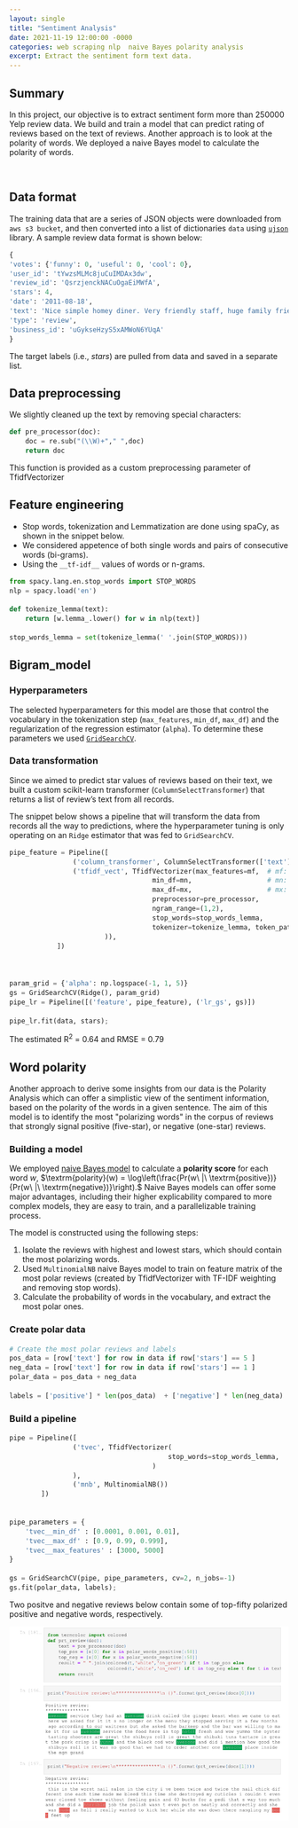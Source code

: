 ```yaml
---
layout: single
title: "Sentiment Analysis"
date: 2021-11-19 12:00:00 -0000
categories: web scraping nlp  naive Bayes polarity analysis
excerpt: Extract the sentiment form text data.
---
```


## Summary
In this project, our objective is to extract sentiment form more than 250000 Yelp review data. We build and train a model that can predict rating of reviews based on the text of reviews. Another approach is to look at the polarity of words. We deployed a naive Bayes model to calculate the polarity of words.

<br>

## Data format
The training data that are a series of JSON objects were downloaded from `aws s3 bucket`, and then converted into a list of dictionaries `data` using [`ujson`](http://docs.micropython.org/en/latest/library/ujson.html) library. A sample review data format is shown below:

```python
{
'votes': {'funny': 0, 'useful': 0, 'cool': 0}, 
'user_id': 'tYwzsMLMc8juCuIMDAx3dw', 
'review_id': 'QsrzjenckNACuOgaEiMWfA', 
'stars': 4, 
'date': '2011-08-18', 
'text': 'Nice simple homey diner. Very friendly staff, huge family friendly menu, salad bar. If you are on the road this beats the same old options.', 
'type': 'review', 
'business_id': 'uGykseHzyS5xAMWoN6YUqA'
}
```
The target labels (i.e., *stars*) are pulled from data and saved in a separate list.


## Data preprocessing
We slightly cleaned up the text by removing special characters:

```python
def pre_processor(doc):
    doc = re.sub("(\\W)+"," ",doc)
    return doc
```
This function is provided as a custom preprocessing parameter of TfidfVectorizer

## Feature engineering
- Stop words, tokenization and Lemmatization are done using spaCy, as shown in the snippet below.   
- We considered appetence of both single words and pairs of consecutive words (bi-grams).
- Using the `__tf-idf__` values of words or n-grams.

```python
from spacy.lang.en.stop_words import STOP_WORDS
nlp = spacy.load('en')

def tokenize_lemma(text):
    return [w.lemma_.lower() for w in nlp(text)]

stop_words_lemma = set(tokenize_lemma(' '.join(STOP_WORDS)))
```


## Bigram_model

### Hyperparameters
The selected hyperparameters for this model are those that control the vocabulary in the tokenization step (`max_features`, `min_df`, `max_df`)
and the regularization of the regression estimator (`alpha`). To determine these parameters we used [`GridSearchCV`](http://scikit-learn.org/stable/modules/generated/sklearn.model_selection.GridSearchCV.html#sklearn.model_selection.GridSearchCV). 

### Data transformation 
Since we aimed to predict star values of reviews based on their text, we built a custom scikit-learn transformer (`ColumnSelectTransformer`) that returns a list of review’s text from all records.

The snippet below shows a pipeline that will transform the data from records all the way to predictions, where the hyperparameter tuning is only operating on an `Ridge` estimator that was fed to `GridSearchCV`.

```python
pipe_feature = Pipeline([
                ('column_transformer', ColumnSelectTransformer(['text'])),
                ('tfidf_vect', TfidfVectorizer(max_features=mf,  # mf: optimal max_features                             
                                    min_df=mn,                   # mn: optimal min_df
                                    max_df=mx,                   # mx: optimal max_df
                                    preprocessor=pre_processor,
                                    ngram_range=(1,2),
                                    stop_words=stop_words_lemma,
                                    tokenizer=tokenize_lemma, token_pattern=None # or default tokenizer (sklearn)
                        )),
            ])



param_grid = {'alpha': np.logspace(-1, 1, 5)}
gs = GridSearchCV(Ridge(), param_grid)    
pipe_lr = Pipeline([('feature', pipe_feature), ('lr_gs', gs)])  

pipe_lr.fit(data, stars);
```
The estimated R<sup>2</sup> = 0.64 and RMSE =  0.79


## Word polarity
Another approach to derive some insights from our data is the Polarity Analysis which can offer a simplistic view of the sentiment information,
based on the polarity of the words in a given sentence. The aim of this model is to identify the most "polarizing words" in the corpus of reviews that strongly signal positive (five-star), or negative (one-star) reviews. 

### Building a model
We employed [naive Bayes model](https://scikit-learn.org/stable/modules/naive_bayes.html#) to calculate a **polarity score** for each word $w$,
$\textrm{polarity}(w) = \log\left(\frac{Pr(w\ |\ \textrm{positive})}{Pr(w\ |\ \textrm{negative})}\right).$ Naive Bayes models can offer some major advantages, including their higher explicability compared to more complex models, they are easy to train, and a parallelizable training process.

The model is constructed using the following steps:
1. Isolate the reviews with highest and lowest stars, which should contain the most polarizing words.
2. Used `MultinomialNB` naive Bayes model to train on feature matrix of the most polar reviews (created by TfidfVectorizer with TF-IDF weighting and removing stop words).
3. Calculate the probability of words in the vocabulary, and extract the most polar ones.


### Create polar data

```python
# Create the most polar reviews and labels
pos_data = [row['text'] for row in data if row['stars'] == 5 ]
neg_data = [row['text'] for row in data if row['stars'] == 1 ]
polar_data = pos_data + neg_data

labels = ['positive'] * len(pos_data)  + ['negative'] * len(neg_data)
```


### Build a pipeline

```python 
pipe = Pipeline([
                ('tvec', TfidfVectorizer(
                                        stop_words=stop_words_lemma,
                                    )
                ), 
                ('mnb', MultinomialNB())
        ])

 
pipe_parameters = {
    'tvec__min_df' : [0.0001, 0.001, 0.01],
    'tvec__max_df' : [0.9, 0.99, 0.999],
    'tvec__max_features' : [3000, 5000]    
}

gs = GridSearchCV(pipe, pipe_parameters, cv=2, n_jobs=-1)
gs.fit(polar_data, labels);
```

Two positve and negative reviews below contain some of top-fifty polarized positive and negative words, respectively.

<p align="center">
    <img src="/assets/images/blogs/nlp_text.png">
</p>    
